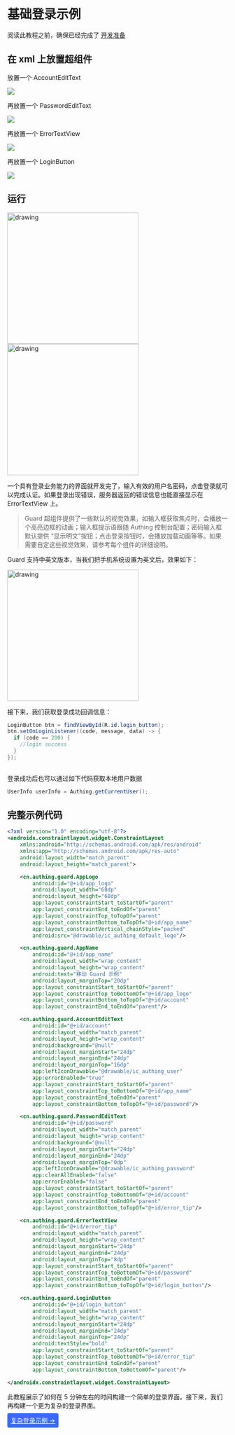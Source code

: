 # 基础登录示例

<LastUpdated/>

阅读此教程之前，确保已经完成了 [开发准备](/reference-new/mobile-and-client-applications/sdk-for-android/develop.md)

## 在 xml 上放置超组件

放置一个 AccountEditText

![](./images/login_account.png)

再放置一个 PasswordEditText

![](./images/login_password.png)

再放置一个 ErrorTextView

![](./images/login_error_tips.png)

再放置一个 LoginButton

![](./images/login_login_button.png)

## 运行

<img src="./images/login_page.png" alt="drawing" width="300"/>

<img src="./images/login_failed.png" alt="drawing" width="300"/>



一个具有登录业务能力的界面就开发完了，输入有效的用户名密码，点击登录就可以完成认证。如果登录出现错误，服务器返回的错误信息也能直接显示在 ErrorTextView 上。

>Guard 超组件提供了一些默认的视觉效果，如输入框获取焦点时，会播放一个高亮边框的动画；输入框提示语跟随 Authing 控制台配置；密码输入框默认提供 “显示明文”按钮；点击登录按钮时，会播放加载动画等等。如果需要自定这些视觉效果，请参考每个组件的详细说明。



Guard 支持中英文版本，当我们把手机系统设置为英文后，效果如下：

<img src="./images/login_page_en.png" alt="drawing" width="300"/>

接下来，我们获取登录成功回调信息：

```java
LoginButton btn = findViewById(R.id.login_button);
btn.setOnLoginListener((code, message, data) -> {
  if (code == 200) {
    //login success
  }
});
        
```

登录成功后也可以通过如下代码获取本地用户数据

```java
UserInfo userInfo = Authing.getCurrentUser();
```

## 完整示例代码

```xml
<?xml version="1.0" encoding="utf-8"?>
<androidx.constraintlayout.widget.ConstraintLayout
    xmlns:android="http://schemas.android.com/apk/res/android"
    xmlns:app="http://schemas.android.com/apk/res-auto"
    android:layout_width="match_parent"
    android:layout_height="match_parent">

    <cn.authing.guard.AppLogo
        android:id="@+id/app_logo"
        android:layout_width="68dp"
        android:layout_height="68dp"
        app:layout_constraintStart_toStartOf="parent"
        app:layout_constraintEnd_toEndOf="parent"
        app:layout_constraintTop_toTopOf="parent"
        app:layout_constraintBottom_toTopOf="@+id/app_name"
        app:layout_constraintVertical_chainStyle="packed"
        android:src="@drawable/ic_authing_default_logo"/>

    <cn.authing.guard.AppName
        android:id="@+id/app_name"
        android:layout_width="wrap_content"
        android:layout_height="wrap_content"
        android:text="移动 Guard 示例"
        android:layout_marginTop="20dp"
        app:layout_constraintStart_toStartOf="parent"
        app:layout_constraintTop_toBottomOf="@+id/app_logo"
        app:layout_constraintBottom_toTopOf="@+id/account"
        app:layout_constraintEnd_toEndOf="parent"/>

    <cn.authing.guard.AccountEditText
        android:id="@+id/account"
        android:layout_width="match_parent"
        android:layout_height="wrap_content"
        android:background="@null"
        android:layout_marginStart="24dp"
        android:layout_marginEnd="24dp"
        android:layout_marginTop="16dp"
        app:leftIconDrawable="@drawable/ic_authing_user"
        app:errorEnabled="true"
        app:layout_constraintStart_toStartOf="parent"
        app:layout_constraintTop_toBottomOf="@+id/app_name"
        app:layout_constraintEnd_toEndOf="parent"
        app:layout_constraintBottom_toTopOf="@+id/password"/>

    <cn.authing.guard.PasswordEditText
        android:id="@+id/password"
        android:layout_width="match_parent"
        android:layout_height="wrap_content"
        android:background="@null"
        android:layout_marginStart="24dp"
        android:layout_marginEnd="24dp"
        android:layout_marginTop="0dp"
        app:leftIconDrawable="@drawable/ic_authing_password"
        app:clearAllEnabled="false"
        app:errorEnabled="false"
        app:layout_constraintStart_toStartOf="parent"
        app:layout_constraintTop_toBottomOf="@+id/account"
        app:layout_constraintEnd_toEndOf="parent"
        app:layout_constraintBottom_toTopOf="@+id/error_tip"/>

    <cn.authing.guard.ErrorTextView
        android:id="@+id/error_tip"
        android:layout_width="match_parent"
        android:layout_height="wrap_content"
        android:layout_marginStart="24dp"
        android:layout_marginEnd="24dp"
        android:layout_marginTop="8dp"
        app:layout_constraintStart_toStartOf="parent"
        app:layout_constraintTop_toBottomOf="@+id/password"
        app:layout_constraintEnd_toEndOf="parent"
        app:layout_constraintBottom_toTopOf="@+id/login_button"/>

    <cn.authing.guard.LoginButton
        android:id="@+id/login_button"
        android:layout_width="match_parent"
        android:layout_height="wrap_content"
        android:layout_marginStart="24dp"
        android:layout_marginEnd="24dp"
        android:layout_marginTop="24dp"
        android:textStyle="bold"
        app:layout_constraintStart_toStartOf="parent"
        app:layout_constraintTop_toBottomOf="@+id/error_tip"
        app:layout_constraintEnd_toEndOf="parent"
        app:layout_constraintBottom_toBottomOf="parent"/>

</androidx.constraintlayout.widget.ConstraintLayout>
```



此教程展示了如何在 5 分钟左右的时间构建一个简单的登录界面。接下来，我们再构建一个更为复杂的登录界面。




<span style="background-color: #396aff;a:link:color:#FFF;padding:8px;border-radius: 4px;"><a href="./advanced-login.html" style="color:#FFF;">复杂登录示例 →</a>
</span>

